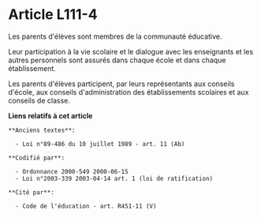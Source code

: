 # Article L111-4

Les parents d'élèves sont membres de la communauté éducative.

Leur participation à la vie scolaire et le dialogue avec les enseignants et les autres personnels sont assurés dans chaque
école et dans chaque établissement.

Les parents d'élèves participent, par leurs représentants aux conseils d'école, aux conseils d'administration des
établissements scolaires et aux conseils de classe.

**Liens relatifs à cet article**

	**Anciens textes**:

	  - Loi n°89-486 du 10 juillet 1989 - art. 11 (Ab)

	**Codifié par**:

	  - Ordonnance 2000-549 2000-06-15
	  - Loi n°2003-339 2003-04-14 art. 1 (loi de ratification)

	**Cité par**:

	  - Code de l'éducation - art. R451-11 (V)
